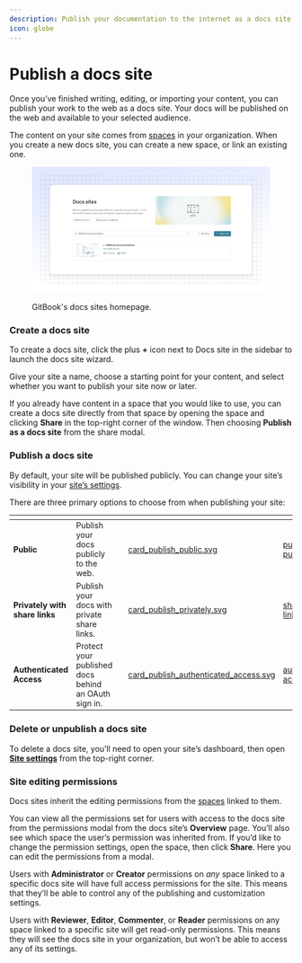 ```yaml
---
description: Publish your documentation to the internet as a docs site
icon: globe
---
```


# Publish a docs site

Once you’ve finished writing, editing, or importing your content, you can publish your work to the web as a docs site. Your docs will be published on the web and available to your selected audience.

The content on your site comes from [spaces](../../creating-content/content-structure/space.md) in your organization. When you create a new docs site, you can create a new space, or link an existing one.

<figure><img src="../../.gitbook/assets/10_01_25_docs_dashboard.svg" alt="A GitBook screenshot showing the docs sites homepage" ><figcaption><p>GitBook's docs sites homepage.</p></figcaption></figure>

### Create a docs site

To create a docs site, click the plus **+** icon next to Docs site in the sidebar to launch the docs site wizard.

Give your site a name, choose a starting point for your content, and select whether you want to publish your site now or later.

If you already have content in a space that you would like to use, you can create a docs site directly from that space by opening the space and clicking **Share** in the top-right corner of the window. Then choosing **Publish as a docs site** from the share modal.

### Publish a docs site

By default, your site will be published publicly. You can change your site’s visibility in your [site’s settings](../site-settings.md).

There are three primary options to choose from when publishing your site:

<table data-view="cards"><thead><tr><th></th><th></th><th></th><th data-hidden data-card-cover data-type="files"></th><th data-hidden data-card-target data-type="content-ref"></th></tr></thead><tbody><tr><td><strong>Public</strong></td><td>Publish your docs publicly to the web.</td><td></td><td><a href="../../.gitbook/assets/card_publish_public.svg">card_publish_public.svg</a></td><td><a href="public-publishing.md">public-publishing.md</a></td></tr><tr><td><strong>Privately with share links</strong></td><td>Publish your docs with private share links.</td><td></td><td><a href="../../.gitbook/assets/card_publish_privately.svg">card_publish_privately.svg</a></td><td><a href="share-links.md">share-links.md</a></td></tr><tr><td><strong>Authenticated Access</strong></td><td>Protect your published docs behind an OAuth sign in.</td><td></td><td><a href="../../.gitbook/assets/card_publish_authenticated_access.svg">card_publish_authenticated_access.svg</a></td><td><a href="../authenticated-access/">authenticated-access</a></td></tr></tbody></table>

### Delete or unpublish a docs site

To delete a docs site, you’ll need to open your site’s dashboard, then open [**Site settings**](../site-settings.md#delete-site) from the top-right corner.

### Site editing permissions

Docs sites inherit the editing permissions from the [spaces](../../creating-content/content-structure/space.md) linked to them.

You can view all the permissions set for users with access to the docs site from the permissions modal from the docs site’s **Overview** page. You’ll also see which space the user’s permission was inherited from. If you’d like to change the permission settings, open the space, then click **Share**. Here you can edit the permissions from a modal.

Users with **Administrator** or **Creator** permissions on _any_ space linked to a specific docs site will have full access permissions for the site. This means that they’ll be able to control any of the publishing and customization settings.

Users with **Reviewer**, **Editor**, **Commenter**, or **Reader** permissions on any space linked to a specific site will get read-only permissions. This means they will see the docs site in your organization, but won’t be able to access any of its settings.
